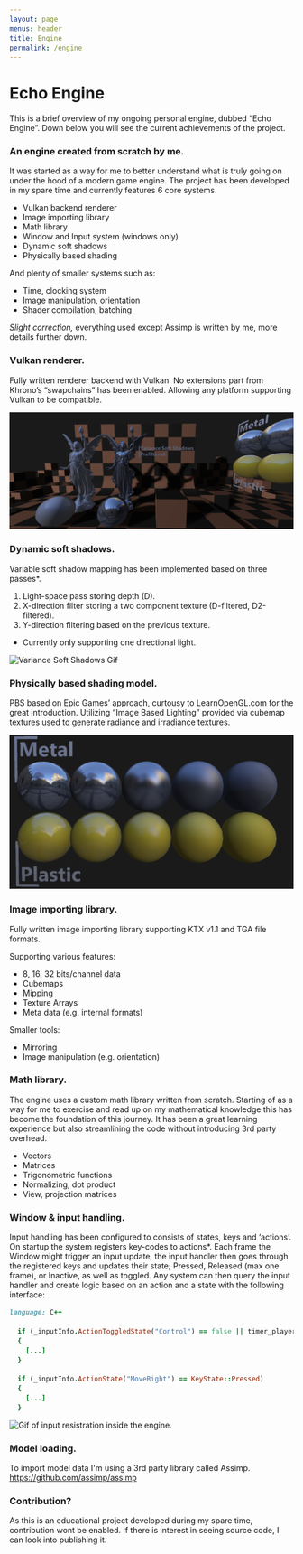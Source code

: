 ```yaml
---
layout: page
menus: header
title: Engine
permalink: /engine
---
```


# Echo Engine
This is a brief overview of my ongoing personal engine, dubbed “Echo Engine”.
Down below you will see the current achievements of the project.

### An engine created from scratch by me.
It was started as a way for me to better understand what is truly going on
under the hood of a modern game engine.
The project has been developed in my spare time and currently features 6 core systems.
  * Vulkan backend renderer 
  * Image importing library
  * Math library 
  * Window and Input system (windows only)
  * Dynamic soft shadows
  * Physically based shading

And plenty of smaller systems such as:

  * Time, clocking system
  * Image manipulation, orientation
  * Shader compilation, batching

<i>Slight correction, </i>everything used except Assimp is written by me, more details further down.

### Vulkan renderer.
Fully written renderer backend with Vulkan.
No extensions part from Khrono’s “swapchains” has been enabled.
Allowing any platform supporting Vulkan to be compatible.

<img class="img-fluid" src="/assets/img/engine/FullRender.PNG" alt="Screenshot of the renderer">

### Dynamic soft shadows.
Variable soft shadow mapping has been implemented based on three passes*.
1. Light-space pass storing depth (D).
2. X-direction filter storing a two component texture (D-filtered, D2-filtered).
3. Y-direction filtering based on the previous texture.
  * Currently only supporting one directional light.

<img class="img-fluid" src="/assets/img/engine/EngineSoftShadows.gif" alt="Variance Soft Shadows Gif">

### Physically based shading model.
PBS based on Epic Games’ approach, curtousy to LearnOpenGL.com for the great introduction.
Utilizing “Image Based Lighting” provided via cubemap textures used to generate
radiance and irradiance textures.

<img class="img-fluid" src="/assets/img/engine/PBS_Model.PNG" alt="Physically based shading model">

### Image importing library.
Fully written image importing library supporting KTX v1.1 and TGA file formats.

Supporting various features:
  * 8, 16, 32 bits/channel data
  * Cubemaps
  * Mipping
  * Texture Arrays
  * Meta data (e.g. internal formats)

Smaller tools:
  * Mirroring
  * Image manipulation (e.g. orientation)

### Math library.
The engine uses a custom math library written from scratch.
Starting of as a way for me to exercise and read up on my mathematical knowledge
this has become the foundation of this journey. It has been a great learning
experience but also streamlining the code without introducing 3rd party overhead.
  * Vectors
  * Matrices
  * Trigonometric functions
  * Normalizing, dot product
  * View, projection matrices

### Window & input handling. 
Input handling has been configured to consists of states, keys and ‘actions’.
On startup the system registers key-codes to actions*.
Each frame the Window might trigger an input update, the input handler then
goes through the registered keys and updates their state;
Pressed, Released (max one frame), or Inactive, as well as toggled.
Any system can then query the input handler and create logic based on an action
and a state with the following interface:

```ruby
language: C++

  if (_inputInfo.ActionToggledState("Control") == false || timer_playerCinema_lerp.GetPercentage() < 1.0f)
  {
    [...]
  }

  if (_inputInfo.ActionState("MoveRight") == KeyState::Pressed)
  {
    [...]
  }
```

<img class="img-fluid" src="/assets/img/engine/EngineInput.gif" alt="Gif of input resistration inside the engine.">

### Model loading.
To import model data I'm using a 3rd party library called Assimp.
<a href="https://github.com/assimp/assimp">https://github.com/assimp/assimp</a>

### Contribution?
As this is an educational project developed during my spare time, contribution wont be enabled.
If there is interest in seeing source code, I can look into publishing it.
